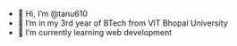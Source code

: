 - 👋 Hi, I’m @tanu610
- 👀 I’m in my 3rd year of BTech from VIT Bhopal University
- 🌱 I’m currently learning web development

<!---
tanu610/tanu610 is a ✨ special ✨ repository because its `README.md` (this file) appears on your GitHub profile.
You can click the Preview link to take a look at your changes.
--->
